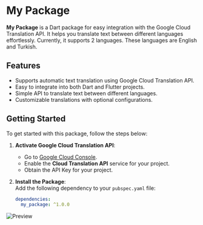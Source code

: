 # My Package

**My Package** is a Dart package for easy integration with the Google Cloud Translation API. It helps you translate text between different languages effortlessly. Currently, it supports 2 languages. These languages ​​are English and Turkish.

## Features

- Supports automatic text translation using Google Cloud Translation API.
- Easy to integrate into both Dart and Flutter projects.
- Simple API to translate text between different languages.
- Customizable translations with optional configurations.

## Getting Started

To get started with this package, follow the steps below:

1. **Activate Google Cloud Translation API**:  
   - Go to [Google Cloud Console](https://console.cloud.google.com/).
   - Enable the **Cloud Translation API** service for your project.
   - Obtain the API Key for your project.

2. **Install the Package**:  
   Add the following dependency to your `pubspec.yaml` file:

   ```yaml
   dependencies:
     my_package: ^1.0.0

![Preview](https://raw.githubusercontent.com/your-username/your-repo/main/assets/preview.png)
